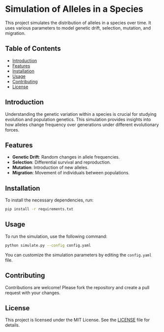 # Simulation of Alleles in a Species

This project simulates the distribution of alleles in a species over time. It uses various parameters to model genetic drift, selection, mutation, and migration.

## Table of Contents
- [Introduction](#introduction)
- [Features](#features)
- [Installation](#installation)
- [Usage](#usage)
- [Contributing](#contributing)
- [License](#license)

## Introduction
Understanding the genetic variation within a species is crucial for studying evolution and population genetics. This simulation provides insights into how alleles change frequency over generations under different evolutionary forces.

## Features
- **Genetic Drift**: Random changes in allele frequencies.
- **Selection**: Differential survival and reproduction.
- **Mutation**: Introduction of new alleles.
- **Migration**: Movement of individuals between populations.

## Installation
To install the necessary dependencies, run:
```bash
pip install -r requirements.txt
```

## Usage
To run the simulation, use the following command:
```bash
python simulate.py --config config.yaml
```
You can customize the simulation parameters by editing the `config.yaml` file.

## Contributing
Contributions are welcome! Please fork the repository and create a pull request with your changes.

## License
This project is licensed under the MIT License. See the [LICENSE](LICENSE) file for details.